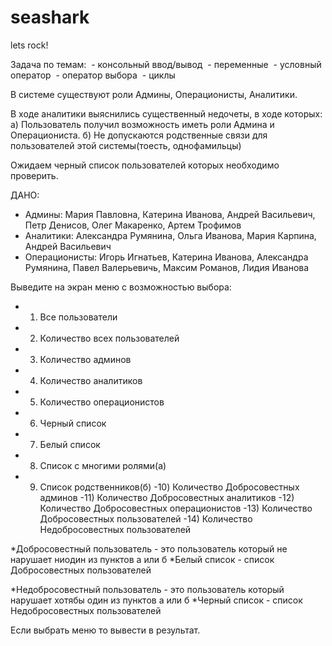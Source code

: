 # seashark
lets rock!

Задача по темам: 
 - консольный ввод/вывод
 - переменные
 - условный оператор
 - оператор выбора
 - циклы

В системе существуют роли Админы, Операционисты, Аналитики.

В ходе аналитики выяснились существенный недочеты, в ходе которых:
а) Пользователь получил возможность иметь роли Админа и Операциониста.
б) Не допускаются родственные связи для пользователей этой системы(тоесть, однофамильцы)

Ожидаем черный список пользователей которых необходимо проверить.

ДАНО:

- Админы: Мария Павловна, Катерина Иванова, Андрей Васильевич, Петр Денисов, Олег Макаренко, Артем Трофимов
- Аналитики: Александра Румянина, Ольга Иванова, Мария Карпина, Андрей Васильевич  
- Операционисты: Игорь Игнатьев, Катерина Иванова, Александра Румянина, Павел Валерьевичь, Максим Романов, Лидия Иванова


Выведите на экран меню с возможностью выбора:
- 1) Все пользователи
- 2) Количество всех пользователей
- 3) Количество админов
- 4) Количество аналитиков
- 5) Количество операционистов
- 6) Черный список
- 7) Белый список
- 8) Список с многими ролями(а)
- 9) Список родственников(б)
-10) Количество Добросовестных админов
-11) Количество Добросовестных аналитиков
-12) Количество Добросовестных операционистов
-13) Количество Добросовестных пользователей
-14) Количество Недобросовестных пользователей

*Добросовестный пользователь - это пользователь который не нарушает ниодин из пунктов а или б
*Белый список - список Добросовестных пользователей

*Недобросовестный пользователь - это пользователь который нарушает хотябы один из пунктов а или б
*Черный список - список Недобросовестных пользователей

Если выбрать меню то вывести в результат.
